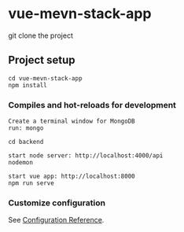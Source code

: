 # vue-mevn-stack-app
git clone the project

## Project setup
```
cd vue-mevn-stack-app
npm install
```

### Compiles and hot-reloads for development
```
Create a terminal window for MongoDB
run: mongo

cd backend

start node server: http://localhost:4000/api
nodemon

start vue app: http://localhost:8000
npm run serve
```



### Customize configuration
See [Configuration Reference](https://cli.vuejs.org/config/).
